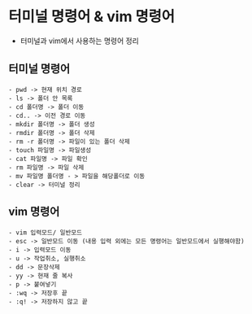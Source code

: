 # 터미널 명령어 & vim 명령어
- 터미널과 vim에서 사용하는 명령어 정리

## 터미널 명령어

```
- pwd -> 현재 위치 경로
- ls -> 폴더 안 목록
- cd 폴더명 -> 폴더 이동
- cd.. -> 이전 경로 이동
- mkdir 폴더명 -> 폴더 생성
- rmdir 폴더명 -> 폴더 삭제
- rm -r 폴더명 -> 파일이 있는 폴더 삭제
- touch 파일명 -> 파일생성
- cat 파일명 -> 파일 확인 
- rm 파일명 -> 파일 삭제
- mv 파일명 폴더명 - > 파일을 해당폴더로 이동
- clear -> 터미널 정리
```

## vim 명령어

```
- vim 입력모드/ 일반모드
- esc -> 일반모드 이동 (내용 입력 외에는 모든 명령어는 일반모드에서 실행해야함)
- i -> 입력모드 이동 
- u -> 작업취소, 실행취소
- dd -> 문장삭제
- yy -> 현재 줄 복사
- p -> 붙여넣기
- :wq -> 저장후 끝
- :q! -> 저장하지 않고 끝
```

